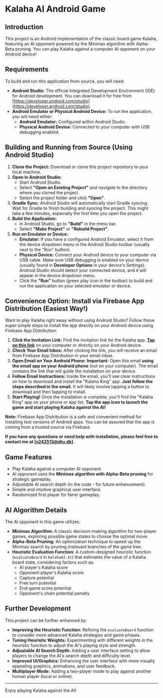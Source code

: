 # Kalaha AI Android Game

## Introduction

This project is an Android implementation of the classic board game Kalaha, featuring an AI opponent powered by the Minimax algorithm with Alpha-Beta pruning.  You can play Kalaha against a computer AI opponent on your Android device!

## Requirements

To build and run this application from source, you will need:

*   **Android Studio:**  The official Integrated Development Environment (IDE) for Android development. You can download it for free from [https://developer.android.com/studio](https://developer.android.com/studio).
*   **Android Emulator or Physical Android Device:** To run the application, you will need either:
    *   **Android Emulator:**  Configured within Android Studio.
    *   **Physical Android Device:**  Connected to your computer with USB debugging enabled.

## Building and Running from Source (Using Android Studio)

1.  **Clone the Project:** Download or clone this project repository to your local machine.
2.  **Open in Android Studio:**
    *   Start Android Studio.
    *   Select **"Open an Existing Project"** and navigate to the directory where you cloned the project.
    *   Select the project folder and click **"Open"**.
3.  **Gradle Sync:** Android Studio will automatically start Gradle syncing. Wait for Gradle to finish building and syncing the project. This might take a few minutes, especially the first time you open the project.
4.  **Build the Application:**
    *   In Android Studio, go to **"Build"** in the menu bar.
    *   Select **"Make Project"** or **"Rebuild Project"**.
5.  **Run on Emulator or Device:**
    *   **Emulator:** If you have a configured Android Emulator, select it from the device dropdown menu in the Android Studio toolbar (usually next to the "Run" button).
    *   **Physical Device:**  Connect your Android device to your computer via USB cable. Make sure USB debugging is enabled on your device (usually found in **Developer Options** in your device's Settings). Android Studio should detect your connected device, and it will appear in the device dropdown menu.
    *   Click the **"Run"** button (green play icon in the toolbar) to build and run the application on your selected emulator or device.

## Convenience Option: Install via Firebase App Distribution (Easiest Way!)

Want to play Kalaha right away without using Android Studio? Follow these super simple steps to install the app directly on your Android device using Firebase App Distribution:

1.  **Click the Invitation Link:**  Find the invitation link for the Kalaha app. **[Tap on this link](https://appdistribution.firebase.dev/i/a0fa562e61ea8ab8)** on your computer or directly on your Android device.
2.  **Check Your Email Inbox:**  After clicking the link, you will receive an email from Firebase App Distribution in your email inbox.
3.  **Open Email on Your Android Phone:** **Important:** Open this email **using the email app on your Android phone** (not on your computer).  The email contains the link that will guide the installation on your device.
4.  **Follow Email Instructions:**  Inside the email, you'll see clear instructions on how to download and install the "Kalaha King" app.  **Just follow the steps described in the email.**  It will likely involve tapping a button to download and then tapping to install.
5.  **Start Playing!** Once the installation is complete, you'll find the "Kalaha King" app on your phone or app list. **Tap the app icon to launch the game and start playing Kalaha against the AI!**

**Note:** Firebase App Distribution is a safe and convenient method for installing test versions of Android apps. You can be assured that the app is coming from a trusted source via Firebase.

**If you have any questions or need help with installation, please feel free to contact me at [s242513@dtu.dk].**

## Game Features

*   Play Kalaha against a computer AI opponent.
*   AI opponent uses the **Minimax algorithm with Alpha-Beta pruning** for strategic gameplay.
*   Adjustable AI search depth (in the code - for future enhancement).
*   Simple and intuitive graphical user interface.
*   Randomized first player for fairer gameplay.

## AI Algorithm Details

The AI opponent in this game utilizes:

*   **Minimax Algorithm:** A classic decision-making algorithm for two-player games, exploring possible game states to choose the optimal move.
*   **Alpha-Beta Pruning:** An optimization technique to speed up the Minimax search by pruning irrelevant branches of the game tree.
*   **Heuristic Evaluation Function:** A custom-designed heuristic function (`evaluateBoard` in `KalahaAI.kt`) that estimates the value of a Kalaha board state, considering factors such as:
    *   AI player's Kalaha score
    *   Opponent player's Kalaha score
    *   Capture potential
    *   Free turn potential
    *   End-game score potential
    *   Opponent's chain potential penalty

## Further Development

This project can be further enhanced by:

*   **Improving the Heuristic Function:**  Refining the `evaluateBoard` function to consider more advanced Kalaha strategies and game phases.
*   **Tuning Heuristic Weights:** Experimenting with different weights in the heuristic function to adjust the AI's playing style and strength.
*   **Adjustable AI Search Depth:** Adding a user interface setting to allow players to change the AI's search depth and difficulty level.
*   **Improved UI/Graphics:** Enhancing the user interface with more visually appealing graphics, animations, and user feedback.
*   **Multiplayer Mode:**  Adding a two-player mode to play against another human player (local or online).

---

Enjoy playing Kalaha against the AI!
